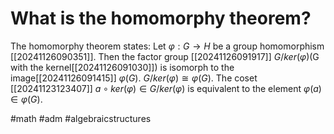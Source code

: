 # What is the homomorphy theorem? 
The homomorphy theorem states: 
Let $\varphi: G \to H$ be a group homomorphism [[20241126090351]]. Then the factor group [[20241126091917]]  $G/ker(\varphi)$(G with the kernel[[20241126091030]]) is isomorph to the image[[20241126091415]] $\varphi(G)$. $G/ker(\varphi) \cong \varphi(G)$.
The coset [[20241123123407]] $a \circ ker(\varphi)\in G/ker(\varphi)$ is equivalent to the element $\varphi(a)\in\varphi(G)$.

#math #adm #algebraicstructures